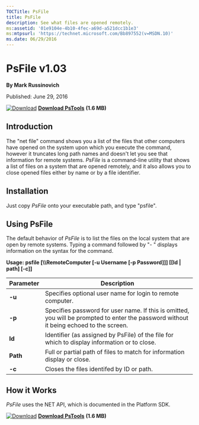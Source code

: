 ```yaml
--- 
TOCTitle: PsFile
title: PsFile
description: See what files are opened remotely.
ms:assetid: '01e9104e-4b10-4fec-a69d-a521dcc1b1e3'
ms:mtpsurl: 'https://technet.microsoft.com/Bb897552(v=MSDN.10)'
ms.date: 06/29/2016
---
```


PsFile v1.03
============

**By Mark Russinovich**

Published: June 29, 2016

[![Download](/media/landing/sysinternals/download_sm.png)](https://download.sysinternals.com/files/PSTools.zip) [**Download PsTools**](https://download.sysinternals.com/files/PSTools.zip) **(1.6 MB)**


## Introduction

The "net file" command shows you a list of the files that other
computers have opened on the system upon which you execute the command,
however it truncates long path names and doesn't let you see that
information for remote systems. *PsFile* is a command-line utility that
shows a list of files on a system that are opened remotely, and it also
allows you to close opened files either by name or by a file
identifier.  

## Installation

Just copy *PsFile* onto your executable path, and type "psfile".  

## Using PsFile

The default behavior of *PsFile* is to list the files on the local
system that are open by remote systems. Typing a command followed by "-
" displays information on the syntax for the command.

**Usage: psfile \[\\\\RemoteComputer \[-u Username \[-p Password\]\]\]
\[\[Id | path\] \[-c\]\]**

|Parameter  |Description  |
|---------|---------|
|  **-u** |    Specifies optional user name for login to remote computer.|
|  **-p** |    Specifies password for user name. If this is omitted, you will be prompted to enter the password without it being echoed to the screen.|
|  **Id** |    Identifier (as assigned by PsFile) of the file for which to display information or to close.|
|  **Path** |  Full or partial path of files to match for information display or close.|
|  **-c**  |   Closes the files identifed by ID or path.|

## How it Works

*PsFile* uses the NET API, which is documented in the Platform SDK.
 
[![Download](/media/landing/sysinternals/download_sm.png)](https://download.sysinternals.com/files/PSTools.zip) [**Download PsTools**](https://download.sysinternals.com/files/PSTools.zip) **(1.6 MB)**